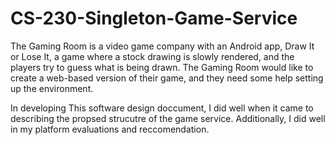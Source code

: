 # CS-230-Singleton-Game-Service

The Gaming Room is a video game company with an Android app, Draw It or Lose It, a game where a stock drawing is slowly rendered, and the players try to guess what is being drawn. The Gaming Room would like to create a web-based version of their game, and they need some help setting up the environment. </br>

In developing This software design doccument, I did well when it came  to describing the propsed strucutre of the game service. Additionally, I did well in my platform evaluations and reccomendation. 
